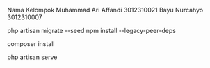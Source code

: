 Nama Kelompok 
Muhammad Ari Affandi 3012310021
Bayu Nurcahyo 3012310007

php artisan migrate --seed
npm install --legacy-peer-deps

composer install  

php artisan serve

